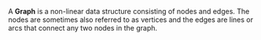 A **Graph** is a non-linear data structure consisting of nodes and edges. The nodes are sometimes also referred to as vertices and the edges are lines or arcs that connect any two nodes in the graph.
